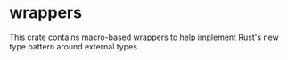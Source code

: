 # wrappers

This crate contains macro-based wrappers to help implement Rust's new type pattern around external types.
